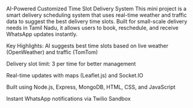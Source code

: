 AI-Powered Customized Time Slot Delivery System This mini project is a smart delivery scheduling system that uses real-time weather and traffic data to suggest the best delivery time slots. Built for small-scale delivery needs in Tamil Nadu, it allows users to book, reschedule, and receive WhatsApp updates instantly.

Key Highlights: AI suggests best time slots based on live weather (OpenWeather) and traffic (TomTom)

Delivery slot limit: 3 per time for better management

Real-time updates with maps (Leaflet.js) and Socket.IO

Built using Node.js, Express, MongoDB, HTML, CSS, and JavaScript

Instant WhatsApp notifications via Twilio Sandbox
